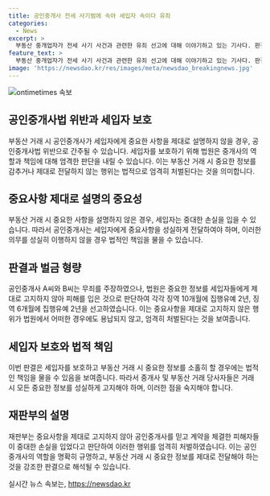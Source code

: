 ```yaml
---
title: 공인중개사 전세 사기범에 속아 세입자 속이다 유죄
categories:
  - News
excerpt: >
  부동산 중개업자가 전세 사기 사건과 관련한 유죄 선고에 대해 이야기하고 있는 기사다. 판결은 공인중개사법 위반으로 공인중개사 A·B씨에게 징역 10개월에 집행유예 2년, 징역 6개월에 집행유예 2년이 선고되었다. 이 사건에서 주목해야 할 점은 공인중개사가 계약 중요사항을 제대로 설명하지 않아 세입자들이 중대한 손실을 입었다는 것이다. A·B씨는 판결에 불복해 상고했다.
feature_text: >
  부동산 중개업자가 전세 사기 사건과 관련한 유죄 선고에 대해 이야기하고 있는 기사다. 판결은 공인중개사법 위반으로 공인중개사 A·B씨에게 징역 10개월에 집행유예 2년, 징역 6개월에 집행유예 2년이 선고되었다. 이 사건에서 주목해야 할 점은 공인중개사가 계약 중요사항을 제대로 설명하지 않아 세입자들이 중대한 손실을 입었다는 것이다. A·B씨는 판결에 불복해 상고했다.
image: 'https://newsdao.kr/res/images/meta/newsdao_breakingnews.jpg'
---
```


<p><img src="https://newsdao.kr/res/images/meta/newsdao_breakingnews.jpg" alt="ontimetimes 속보" /></p>

<h2>공인중개사법 위반과 세입자 보호</h2>

<p data-ke-size="size16">부동산 거래 시 공인중개사가 세입자에게 중요한 사항을 제대로 설명하지 않을 경우, 공인중개사법 위반으로 간주될 수 있습니다. 세입자를 보호하기 위해 법원은 중개사의 역할과 책임에 대해 엄격한 판단을 내릴 수 있습니다. 이는 부동산 거래 시 중요한 정보를 감추거나 제대로 전달하지 않는 행위는 법적으로 엄격히 처벌된다는 것을 의미합니다.</p>

<h2>중요사항 제대로 설명의 중요성</h2>

<p data-ke-size="size16">부동산 거래 시 중요한 사항을 설명하지 않은 경우, 세입자는 중대한 손실을 입을 수 있습니다. 따라서 공인중개사는 세입자에게 중요사항을 성실하게 전달하여야 하며, 이러한 의무를 성실히 이행하지 않을 경우 법적인 책임을 물을 수 있습니다.</p>

<h2>판결과 벌금 형량</h2>

<p data-ke-size="size16">공인중개사 A씨와 B씨는 무죄를 주장하였으나, 법원은 중요한 정보를 세입자들에게 제대로 고지하지 않아 피해를 입은 것으로 판단하여 각각 징역 10개월에 집행유예 2년, 징역 6개월에 집행유예 2년을 선고하였습니다. 이는 중요사항을 제대로 고지하지 않은 행위가 법원에서 어떠한 경우에도 용납되지 않고, 엄격히 처벌된다는 것을 보여줍니다.</p>

<h2>세입자 보호와 법적 책임</h2>

<p data-ke-size="size16">이번 판결은 세입자를 보호하고 부동산 거래 시 중요한 정보를 소홀히 할 경우에는 법적인 책임을 물을 수 있음을 보여줍니다. 따라서 중개사 및 부동산 거래 당사자들은 거래 시 모든 중요한 정보를 성실하게 고지해야 하며, 이러한 점을 숙지해야 합니다.</p>

<h2>재판부의 설명</h2>

<p data-ke-size="size16">재판부는 중요사항을 제대로 고지하지 않아 공인중개사를 믿고 계약을 체결한 피해자들이 중대한 손실을 입었다고 판단하여 이러한 행위를 엄격히 처벌하였습니다. 이는 공인중개사의 역할을 명확히 규명하고, 부동산 거래 시 중요한 정보를 제대로 전달해야 하는 것을 강조한 판결으로 해석될 수 있습니다.</p>
실시간 뉴스 속보는, <a href="https://newsdao.kr" rel="dofollow">https://newsdao.kr</a>


